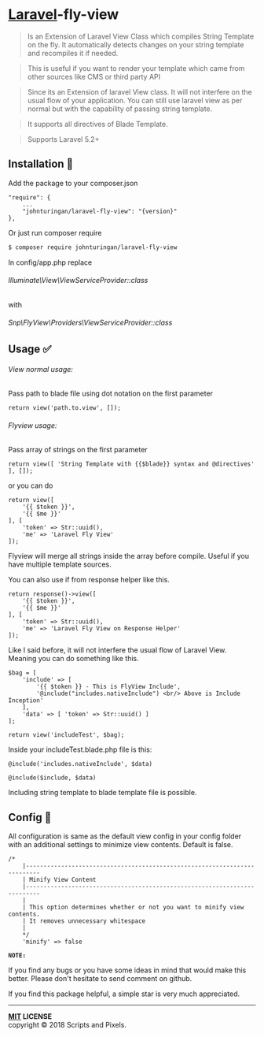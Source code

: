 # [Laravel](https://laravel.com)-fly-view

>Is an Extension of Laravel View Class which compiles String Template on the fly. It automatically detects changes on your string template and recompiles it if needed.

> This is useful if you want to render your template which came from other sources like CMS or third party API

> Since its an Extension of laravel View class. It will not interfere on the usual flow of your application. You can still use laravel view as per normal but with the capability of passing string template.

>It supports all directives of Blade Template.

>Supports Laravel 5.2+



Installation :traffic_light:
-------
Add the package to your composer.json

```
"require": {
	...
	"johnturingan/laravel-fly-view": "{version}"
},
```

Or just run composer require

```bash
$ composer require johnturingan/laravel-fly-view
```

In config/app.php replace

###### Illuminate\View\ViewServiceProvider::class

with

###### Snp\FlyView\Providers\ViewServiceProvider::class


## Usage :white_check_mark:

###### View normal usage:
Pass path to blade file using dot notation on the first parameter

```
return view('path.to.view', []);
```

###### Flyview usage: 
Pass array of strings on the first parameter

```
return view([ 'String Template with {{$blade}} syntax and @directives' ], []);
```
or you can do

```
return view([
    '{{ $token }}',
    '{{ $me }}'
], [
    'token' => Str::uuid(),
    'me' => 'Laravel Fly View'
]);

```

Flyview will merge all strings inside the array before compile. Useful if you have multiple template sources.

You can also use if from response helper like this.

```
return response()->view([
    '{{ $token }}',
    '{{ $me }}'
], [
    'token' => Str::uuid(),
    'me' => 'Laravel Fly View on Response Helper'
]);
```

Like I said before, it will not interfere the usual flow of Laravel View. Meaning you can do something like this.

```
$bag = [
    'include' => [
        '{{ $token }} - This is FlyView Include',
        '@include("includes.nativeInclude") <br/> Above is Include Inception'
    ],
    'data' => [ 'token' => Str::uuid() ]
];

return view('includeTest', $bag);
```

Inside your includeTest.blade.php file is this:

```
@include('includes.nativeInclude', $data)

@include($include, $data)
```
Including string template to blade template file is possible.

## Config :page_facing_up:

All configuration is same as the default view config in your config folder with an additional settings to minimize view contents. Default is false. 

```
/*
    |--------------------------------------------------------------------------
    | Minify View Content
    |--------------------------------------------------------------------------
    |
    | This option determines whether or not you want to minify view contents.
    | It removes unnecessary whitespace
    |
    */
    'minify' => false
```

**`NOTE:`**

If you find any bugs or you have some ideas in mind that would make this better. Please don't hesitate to send comment on github.

If you find this package helpful, a simple star is very much appreciated.

----
**[MIT](LICENSE) LICENSE** <br>
copyright &copy; 2018 Scripts and Pixels.
